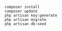     composer install
    composer update
    php artisan key:generate
    php artisan migrate
    php artisan db:seed
